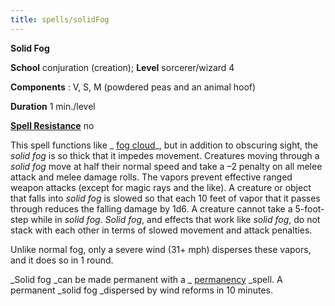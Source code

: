 ```yaml
---
title: spells/solidFog
---
```

 **Solid Fog**

**School** conjuration (creation); **Level** sorcerer/wizard 4

**Components** : V, S, M (powdered peas and an animal hoof)

**Duration** 1 min./level

**[Spell Resistance](../glossary#_spell-resistance)** no

This spell functions like _ [fog cloud](fogCloud)_, but in addition to obscuring sight, the _solid fog_ is so thick that it impedes movement. Creatures moving through a _solid fog_ move at half their normal speed and take a –2 penalty on all melee attack and melee damage rolls. The vapors prevent effective ranged weapon attacks (except for magic rays and the like). A creature or object that falls into _solid fog_ is slowed so that each 10 feet of vapor that it passes through reduces the falling damage by 1d6. A creature cannot take a 5-foot-step while in _solid fog_. _Solid fog_, and effects that work like _solid fog_, do not stack with each other in terms of slowed movement and attack penalties.

Unlike normal fog, only a severe wind (31+ mph) disperses these vapors, and it does so in 1 round.

_Solid fog _can be made permanent with a _ [permanency](permanency#_permanency) _spell. A permanent _solid fog _dispersed by wind reforms in 10 minutes.

